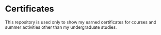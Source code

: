 # Certificates
This repository is used only to show my earned certificates for courses and summer activities other than my undergraduate studies.
